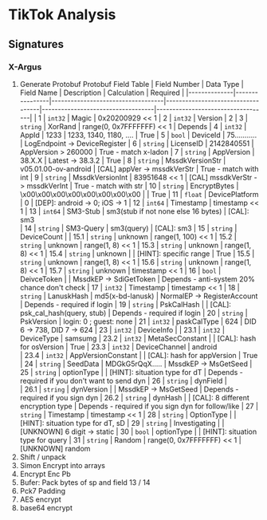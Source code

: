 # TikTok Analysis
## Signatures
### X-Argus
1. Generate Protobuf
Protobuf Field Table
| Field Number | Data Type      | Field Name                        | Description                       | Calculation                       | Required                          |
|--------------|----------------|-----------------------------------|-----------------------------------|-----------------------------------|-----------------------------------|
| 1            | `int32`       | Magic                              | 0x20200929 << 1
| 2            | `int32`       | Version                            | 2
| 3            | `string`      | XorRand                            | range(0, 0x7FFFFFFF) << 1                                             | Depends
| 4            | `int32`       | AppId                              | 1233                              | 1233, 1340, 1180, ....            | True
| 5            | `bool`        | DeviceId                           | 75...........                     | LogEndpoint -> DeviceRegister
| 6            | `string`      | LicenseID                          | 2142840551                        | AppVersion > 260000               | True - match x-ladon
| 7            | `string`      | AppVersion                         | 38.X.X                            | Latest -> 38.3.2                  | True
| 8            | `string`      | MssdkVersionStr                    | v05.01.00-ov-android              | [CAL] appVer -> mssdkVerStr       | True - match with int
| 9            | `string`      | MssdkVersionInt                    | 83951648 << 1                     | [CAL] mssdkVerStr -> mssdkVerInt  | True - match with str
| 10           | `string`      | EncryptBytes                       | \x00\x00\x00\x00\x00\x00\x00\x00  |                                   | True
| 11           | `float`       | DevicePlatform                     | 0                                 | [DEP]: android -> 0; iOS -> 1
| 12           | `int64`       | Timestamp                          | timestamp << 1
| 13           | `int64`       | SM3-Stub                           | sm3(stub if not none else 16 bytes) | [CAL]: sm3    
| 14           | `string`      | SM3-Query                          | sm3(query)                          | [CAL]: sm3
| 15           | `string`      | DeviceCount                        | 
| 15.1         | `string`      | unknown                            | range(1, 100) << 1
| 15.2         | `string`      | unknown                            | range(1, 8) << 1
| 15.3         | `string`      | unknown                            | range(1, 8) << 1
| 15.4         | `string`      | unknown                            |                                   | [HINT]: specific range            | True
| 15.5         | `string`      | unknown                            | range(1, 8) << 1
| 15.6         | `string`      | unknown                            | range(1, 8) << 1
| 15.7         | `string`      | unknown                            | timestamp << 1
| 16           | `bool`        | DeivceToken                        |                                   | MssdkEP -> SdiGetToken             | Depends - anti-system 20% chance don't check 
| 17           | `int32`       | Timestamp                          | timestamp << 1
| 18           | `string`      | LanuskHash                         | md5(x-bd-lanusk)                  | NormalEP -> RegisterAccount        | Depends - required if login
| 19           | `string`      | PskCalHash                         |                                   | [CAL]: psk_cal_hash(query, stub)   | Depends - required if login
| 20           | `string`      | PskVersion                         | login: 0 ; guest: none
| 21           | `int32`       | paskCalType                        | 624                               | DID 6 -> 738, DID 7 -> 624
| 23           | `int32`       | DeviceInfo                         |
| 23.1         | `int32`       | DeviceType                         | samsumg
| 23.2         | `int32`       | MetaSecConstant                    |                                   | [CAL]: hash for osVersion          | True
| 23.3         | `int32`       | DeviceChannel                      | android  
| 23.4         | `int32`       | AppVersionConstant                 |                                   | [CAL]: hash for appVersion         | True 
| 24           | `string`      | SeedData                           | MDGkG5rQqX.....                   | MssdkEP -> MsGetSeed
| 25           | `string`      | optionType                         |                                   | [HINT]: situation type for dT      | Depends - required if you don't want to send dyn
| 26           | `string`      | dynField                           |                                  
| 26.1         | `string`      | dynVersion                         |                                   | MssdkEP -> MsGetSeed               | Depends - required if you sign dyn
| 26.2         | `string`      | dynHash                            |                                   | [CAL]: 8 different encryption type | Depends - required if you sign dyn for follow/like
| 27           | `string`      | Timestamp                          | timestamp << 1
| 28           | `string`      | OptionType                         |                                   | [HINT]: situation type for dT, sD
| 29           | `string`      | Investigating                      |                                   | [UNKNOWN] 6 digit -> static 
| 30           | `bool`        | optionType                         |                                   | [HINT]: situation type for query
| 31           | `string`      | Random                             | range(0, 0x7FFFFFFF) << 1         | [UNKNOWN] random
2. Shift / unpack
3. Simon Encrypt into arrays
4. Encrypt Enc Pb
5. Bufer: Pack bytes of sp and field 13 / 14
6. Pck7 Padding
7. AES encrypt
8. base64 encrypt

